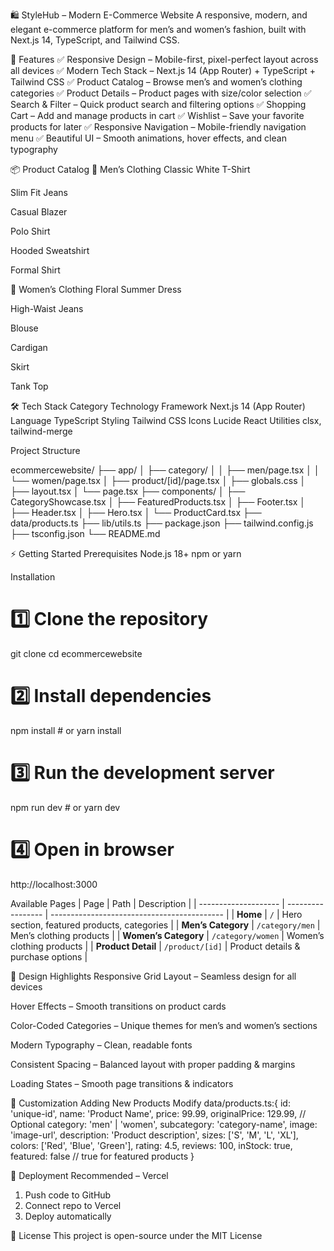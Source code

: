 🛍️ StyleHub – Modern E-Commerce Website
A responsive, modern, and elegant e-commerce platform for men’s and women’s fashion, built with Next.js 14, TypeScript, and Tailwind CSS.

🚀 Features
✅ Responsive Design – Mobile-first, pixel-perfect layout across all devices
✅ Modern Tech Stack – Next.js 14 (App Router) + TypeScript + Tailwind CSS
✅ Product Catalog – Browse men’s and women’s clothing categories
✅ Product Details – Product pages with size/color selection
✅ Search & Filter – Quick product search and filtering options
✅ Shopping Cart – Add and manage products in cart
✅ Wishlist – Save your favorite products for later
✅ Responsive Navigation – Mobile-friendly navigation menu
✅ Beautiful UI – Smooth animations, hover effects, and clean typography

📦 Product Catalog
👔 Men’s Clothing
Classic White T-Shirt

Slim Fit Jeans

Casual Blazer

Polo Shirt

Hooded Sweatshirt

Formal Shirt

👗 Women’s Clothing
Floral Summer Dress

High-Waist Jeans

Blouse

Cardigan

Skirt

Tank Top


🛠️ Tech Stack
Category	Technology
Framework	Next.js 14 (App Router)
Language	TypeScript
Styling	Tailwind CSS
Icons	Lucide React
Utilities	clsx, tailwind-merge



Project Structure

ecommercewebsite/
├── app/
│   ├── category/
│   │   ├── men/page.tsx
│   │   └── women/page.tsx
│   ├── product/[id]/page.tsx
│   ├── globals.css
│   ├── layout.tsx
│   └── page.tsx
├── components/
│   ├── CategoryShowcase.tsx
│   ├── FeaturedProducts.tsx
│   ├── Footer.tsx
│   ├── Header.tsx
│   ├── Hero.tsx
│   └── ProductCard.tsx
├── data/products.ts
├── lib/utils.ts
├── package.json
├── tailwind.config.js
├── tsconfig.json
└── README.md



⚡ Getting Started
Prerequisites
Node.js 18+
npm or yarn



Installation
# 1️⃣ Clone the repository
git clone <repository-url>
cd ecommercewebsite

# 2️⃣ Install dependencies
npm install   # or yarn install

# 3️⃣ Run the development server
npm run dev   # or yarn dev

# 4️⃣ Open in browser
http://localhost:3000


Available Pages
| Page                 | Path              | Description                                 |
| -------------------- | ----------------- | ------------------------------------------- |
| **Home**             | `/`               | Hero section, featured products, categories |
| **Men’s Category**   | `/category/men`   | Men’s clothing products                     |
| **Women’s Category** | `/category/women` | Women’s clothing products                   |
| **Product Detail**   | `/product/[id]`   | Product details & purchase options          |



🎨 Design Highlights
Responsive Grid Layout – Seamless design for all devices

Hover Effects – Smooth transitions on product cards

Color-Coded Categories – Unique themes for men’s and women’s sections

Modern Typography – Clean, readable fonts

Consistent Spacing – Balanced layout with proper padding & margins

Loading States – Smooth page transitions & indicators


🔧 Customization
Adding New Products
Modify data/products.ts:{
  id: 'unique-id',
  name: 'Product Name',
  price: 99.99,
  originalPrice: 129.99, // Optional
  category: 'men' | 'women',
  subcategory: 'category-name',
  image: 'image-url',
  description: 'Product description',
  sizes: ['S', 'M', 'L', 'XL'],
  colors: ['Red', 'Blue', 'Green'],
  rating: 4.5,
  reviews: 100,
  inStock: true,
  featured: false // true for featured products
}


🚀 Deployment
Recommended – Vercel
1. Push code to GitHub
2. Connect repo to Vercel
3. Deploy automatically


📜 License
This project is open-source under the MIT License

 
